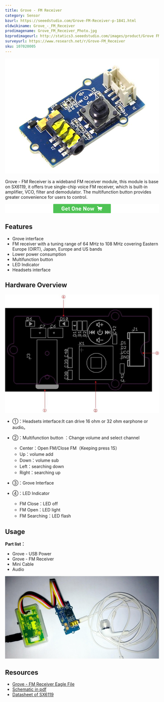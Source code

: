 ```yaml
---
title: Grove - FM Receiver
category: Sensor
bzurl: https://seeedstudio.com/Grove-FM-Receiver-p-1841.html
oldwikiname: Grove_-_FM_Receiver
prodimagename: Grove_FM_Receiver_Photo.jpg
bzprodimageurl: http://statics3.seeedstudio.com/images/product/Grove FM Receiver.jpg
surveyurl: https://www.research.net/r/Grove-FM_Receiver
sku: 107020005
---
```


![](https://github.com/SeeedDoc/WikiMigrationSync/raw/master/docs/assets/Grove-FM_Receiver/img/Grove_FM_Receiver_Photo.jpg)

Grove - FM Receiver is a wideband FM receiver module, this module is base on SX6119, it offers true single-chip voice FM receiver, which is built-in amplifier, VCO, filter and demodulator. The multifunction button provides greater convenience for users to control.

[![](https://github.com/SeeedDoc/WikiMigrationSync/raw/master/docs/assets/common/Get_One_Now_Banner.png)](http://www.seeedstudio.com/Grove-FM-Receiver-p-1841.html)

Features
--------

-   Grove interface
-   FM receiver with a tuning range of 64 MHz to 108 MHz covering Eastern Europe (OIRT), Japan, Europe and US bands
-   Lower power consumption
-   Multifunction button
-   LED Indicator
-   Headsets interface

Hardware Overview
------------------

![](https://github.com/SeeedDoc/WikiMigrationSync/raw/master/docs/assets/Grove-FM_Receiver/img/Grove-FM_v2.0_Top.jpg)

-   ①：Headsets interface:It can drive 16 ohm or 32 ohm earphone or audio。
-   ②：Multifunction button ：Change volume and select channel


    - Center：Open FM/Close FM（Keeping press 1S）
    - Up：volume add
    - Down：volume sub
    - Left：searching down
    - Right：searching up


-   ③：Grove Interface
-   ④：LED Indicator

    - FM Close：LED off
    - FM Open：LED light
    - FM Searching：LED flash

Usage
-----

**Part list：**

 - Grove - USB Power
 - Grove - FM Receiver
 - Mini Cable
 - Audio

![](https://github.com/SeeedDoc/WikiMigrationSync/raw/master/docs/assets/Grove-FM_Receiver/img/Grove-FM_Receiver_Photo.jpg)

Resources
--------

- [Grove - FM Receiver Eagle File](https://github.com/SeeedDoc/WikiMigrationSync/raw/master/docs/assets/Grove-FM_Receiver/res/Grove-FM_Receiver_v1.0_eagle.zip)
- [Schematic in pdf](https://github.com/SeeedDoc/WikiMigrationSync/raw/master/docs/assets/Grove-FM_Receiver/res/Grove-FM_Receiver_v1.0_sch_pdf.pdf)
- [Datasheet of SX6119](https://github.com/SeeedDoc/WikiMigrationSync/raw/master/docs/assets/Grove-FM_Receiver/res/SX6119_收音IC_datasheet.pdf)

<!-- This Markdown file was created from http://www.seeedstudio.com/wiki/Grove_-_FM_Receiver -->
